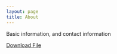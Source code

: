 ```yaml
---
layout: page
title: About
---
```


Basic information, and contact information

<a href="https://mgeden.github.io/dltest.txt">Download File</a>
